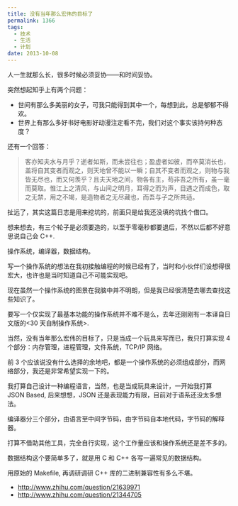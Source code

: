 ```yaml
---
title: 没有当年那么宏伟的目标了
permalink: 1366
tags:
  - 技术
  - 生活
  - 计划
date: 2013-10-08
---
```


人一生就那么长，很多时候必须妥协——和时间妥协。

突然想起知乎上有两个问题：

*   世间有那么多美丽的女子，可我只能得到其中一个，每想到此，总是郁郁不得欢。
*   世界上有那么多好书好电影好动漫注定看不完，我们对这个事实该持何种态度？

还有一个回答：

> 客亦知夫水与月乎？逝者如斯，而未尝往也；盈虚者如彼，而卒莫消长也，盖将自其变者而观之，则天地曾不能以一瞬；自其不变者而观之，则物与我皆无尽也，而又何羡乎？且夫天地之间，物各有主，苟非吾之所有，虽一毫而莫取。惟江上之清风，与山间之明月，耳得之而为声，目遇之而成色，取之无禁，用之不竭，是造物者之无尽藏也，而吾与子之所共适。

扯远了，其实这篇日志是用来挖坑的，前面只是给我还没填的坑找个借口。

想来想去，有三个轮子是必须要造的，以至于零毫秒都要退后，不然以后都不好意思说自己会 C++.

操作系统，编译器，数据结构。

写一个操作系统的想法在我初接触编程的时候已经有了，当时和小伙伴们设想得很宏大，也许也是当时知道自己不可能实现吧。

现在虽然一个操作系统的图景在我脑中并不明朗，但是我已经很清楚去哪去查找这些知识了。

要写一个仅实现了最基本功能的操作系统并不难不是么，去年还刚刚有一本译自日文版的<30 天自制操作系统>.

当然，没有当年那么宏伟的目标了，只是当成一个玩具来写而已，我只打算实现 4 个部分：内存管理，进程管理，文件系统，TCP/IP 网络。

前 3 个应该说没有什么选择的余地吧，都是一个操作系统的必须组成部分，而网络部分，我还是非常希望实现一下的。

我打算自己设计一种编程语言，当然，也是当成玩具来设计，一开始我打算 JSON Based, 后来想想，JSON 还是表现能力有限，目前对于语系还没太多想法。

编译器分三个部分，由语言至中间字节码，由字节码自本地代码，字节码的解释器。

打算不借助其他工具，完全自行实现，这个工作量应该和操作系统还是差不多的。

数据结构这个要简单多了，就是用 C 和 C++ 各写一遍常见的数据结构。

用原始的 Makefile, 再调研调研 C++ 库的二进制兼容性有多么不堪。

*   http://www.zhihu.com/question/21639971
*   http://www.zhihu.com/question/21344705
